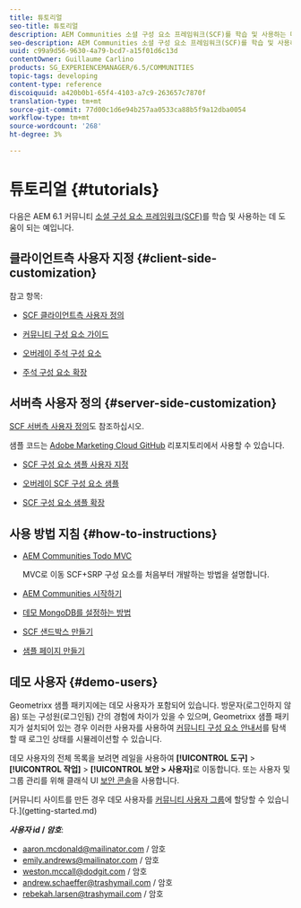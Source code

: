 ```yaml
---
title: 튜토리얼
seo-title: 튜토리얼
description: AEM Communities 소셜 구성 요소 프레임워크(SCF)를 학습 및 사용하는 데 도움이 되는 예입니다.
seo-description: AEM Communities 소셜 구성 요소 프레임워크(SCF)를 학습 및 사용하는 데 도움이 되는 예입니다.
uuid: c99a9d56-9630-4a79-bcd7-a15f01d6c13d
contentOwner: Guillaume Carlino
products: SG_EXPERIENCEMANAGER/6.5/COMMUNITIES
topic-tags: developing
content-type: reference
discoiquuid: a420b0b1-65f4-4103-a7c9-263657c7870f
translation-type: tm+mt
source-git-commit: 77d00c1d6e94b257aa0533ca88b5f9a12dba0054
workflow-type: tm+mt
source-wordcount: '268'
ht-degree: 3%

---
```



# 튜토리얼 {#tutorials}

다음은 AEM 6.1 커뮤니티 [소셜 구성 요소 프레임워크(SCF)](scf.md)를 학습 및 사용하는 데 도움이 되는 예입니다.

## 클라이언트측 사용자 지정 {#client-side-customization}

참고 항목:

* [SCF 클라이언트측 사용자 정의](client-customize.md)

* [커뮤니티 구성 요소 가이드](components-guide.md)

* [오버레이 주석 구성 요소](overlay-comments.md)

* [주석 구성 요소 확장](extend-comments.md)

## 서버측 사용자 정의 {#server-side-customization}

[SCF 서버측 사용자 정의](server-customize.md)도 참조하십시오.

샘플 코드는 [Adobe Marketing Cloud GitHub](https://github.com/Adobe-Marketing-Cloud) 리포지토리에서 사용할 수 있습니다.

* [SCF 구성 요소 샘플 사용자 지정](https://github.com/Adobe-Marketing-Cloud/aem-scf-sample-components-customize)

* [오버레이 SCF 구성 요소 샘플](https://github.com/Adobe-Marketing-Cloud/aem-scf-sample-components-overlay)

* [SCF 구성 요소 샘플 확장](https://github.com/Adobe-Marketing-Cloud/aem-scf-sample-components-extension)

## 사용 방법 지침 {#how-to-instructions}

* [AEM Communities Todo MVC](https://github.com/Adobe-Marketing-Cloud/aem-communities-todomvc-sample)

   MVC로 이동 SCF+SRP 구성 요소를 처음부터 개발하는 방법을 설명합니다.

* [AEM Communities 시작하기](getting-started.md)

* [데모 MongoDB를 설정하는 방법](demo-mongo.md)

* [SCF 샌드박스 만들기](an-scf-sandbox.md)

* [샘플 페이지 만들기](create-sample-page.md)

## 데모 사용자 {#demo-users}

Geometrixx 샘플 패키지에는 데모 사용자가 포함되어 있습니다. 방문자(로그인하지 않음) 또는 구성원(로그인됨) 간의 경험에 차이가 있을 수 있으며, Geometrixx 샘플 패키지가 설치되어 있는 경우 이러한 사용자를 사용하여 [커뮤니티 구성 요소 안내서](components-guide.md)를 탐색할 때 로그인 상태를 시뮬레이션할 수 있습니다.

데모 사용자의 전체 목록을 보려면 레일을 사용하여 **[!UICONTROL 도구]** > **[!UICONTROL 작업]** > **[!UICONTROL 보안 > 사용자]**&#x200B;로 이동합니다. 또는 사용자 및 그룹 관리를 위해 클래식 UI [보안 콘솔](http://localhost:4502/useradmin)을 사용합니다.

[커뮤니티 사이트를 만든 경우 데모 사용자를 [커뮤니티 사용자 그룹](users.md)에 할당할 수 있습니다.](getting-started.md)

***사용자 id* /  *암호***:

* aaron.mcdonald@mailinator.com / 암호
* emily.andrews@mailinator.com / 암호
* weston.mccall@dodgit.com / 암호
* andrew.schaeffer@trashymail.com / 암호
* rebekah.larsen@trashymail.com / 암호
